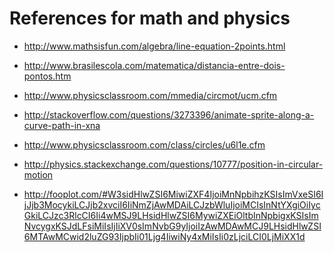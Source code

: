 References for math and physics
===============================

* http://www.mathsisfun.com/algebra/line-equation-2points.html
* http://www.brasilescola.com/matematica/distancia-entre-dois-pontos.htm

* http://www.physicsclassroom.com/mmedia/circmot/ucm.cfm
* http://stackoverflow.com/questions/3273396/animate-sprite-along-a-curve-path-in-xna
* http://www.physicsclassroom.com/class/circles/u6l1e.cfm
* http://physics.stackexchange.com/questions/10777/position-in-circular-motion
* http://fooplot.com/#W3sidHlwZSI6MiwiZXF4IjoiMnNpbihzKSIsImVxeSI6IjJjb3MocykiLCJjb2xvciI6IiNmZjAwMDAiLCJzbWluIjoiMCIsInNtYXgiOiIycGkiLCJzc3RlcCI6Ii4wMSJ9LHsidHlwZSI6MywiZXEiOltbInNpbigxKSIsImNvcygxKSJdLFsiMiIsIjIiXV0sImNvbG9yIjoiIzAwMDAwMCJ9LHsidHlwZSI6MTAwMCwid2luZG93IjpbIi01Ljg4IiwiNy4xMiIsIi0zLjciLCI0LjMiXX1d